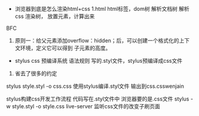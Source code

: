 - 浏览器到底是怎么渲染html+css
1.html
html标签，dom树
解析文档树
解析css 渲染树，
放置元素，计算出来


BFC 
1. 原则一：给父元素添加overflow：hidden；后，可以创建一个格式化的上下文环境，定义它可以得到 子元素的高度。

- stylus
css 预编译系统 语法规则
写的.styl文件，stylus预编译成css文件
1. 省去了很多的约定

stylus style.styl -o css.css
使用stylus编译.styl文件 输出到css.csswenjain

stylus构建css开发工作流程
代码写在.styl文件中
浏览器要的是.css文件
stylus -w style.styl -o style.css
live-server 监听css文件的改变子刷页面